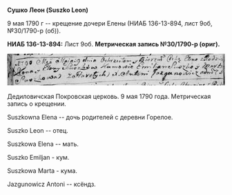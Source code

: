 **Сушко Леон (Suszko Leon)**

9 мая 1790 г -- крещение дочери Елены (НИАБ 136-13-894, лист 9об,
№30/1790-р (об)).

**НИАБ 136-13-894:** Лист 9об. **Метрическая запись №30/1790-р (ориг).**

![](./media/00da091d0a92d7f7e644aab3822ea935b2ddbcb8.png)

Дедиловичская Покровская церковь. 9 мая 1790 года. Метрическая запись о
крещении.

Suszkowna Elena -- дочь родителей с деревни Горелое.

Suszko Leon -- отец.

Suszkowa Elena -- мать.

Suszko Emiljan - кум.

Suszkowa Marta - кума.

Jazgunowicz Antoni -- ксёндз.
